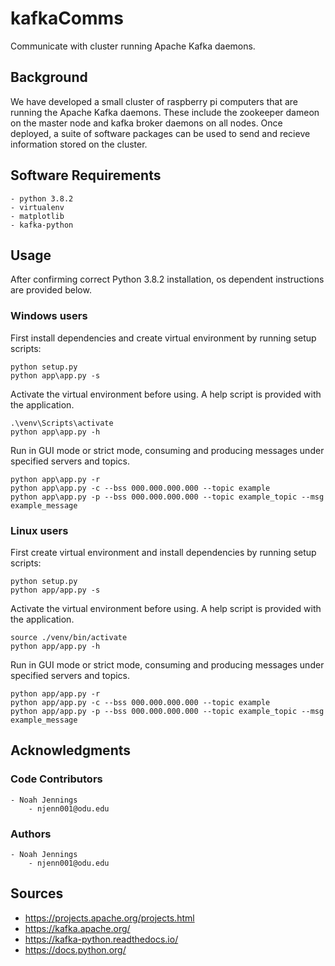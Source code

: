 # kafkaComms

Communicate with cluster running Apache Kafka daemons.

## Background
We have developed a small cluster of raspberry pi computers that are running the Apache Kafka daemons.  These include the zookeeper dameon on the master node and kafka broker daemons on all nodes. Once deployed, a suite of software packages can be used to send and recieve information stored on the cluster.

## Software Requirements
    - python 3.8.2
    - virtualenv
    - matplotlib
    - kafka-python 

## Usage

After confirming correct Python 3.8.2 installation, os dependent instructions are provided below.

### Windows users 
First install dependencies and create virtual environment by running setup scripts:

```
python setup.py 
python app\app.py -s 
```

Activate the virtual environment before using. A help script is provided with the application.

```
.\venv\Scripts\activate     
python app\app.py -h
```

Run in GUI mode or strict mode, consuming and producing messages under specified servers and topics.

```
python app\app.py -r
python app\app.py -c --bss 000.000.000.000 --topic example 
python app\app.py -p --bss 000.000.000.000 --topic example_topic --msg example_message 
```


### Linux users
First create virtual environment and install dependencies by running setup scripts:

```
python setup.py 
python app/app.py -s 
```

Activate the virtual environment before using. A help script is provided with the application.

```
source ./venv/bin/activate      
python app/app.py -h
```

Run in GUI mode or strict mode, consuming and producing messages under specified servers and topics.

```  
python app/app.py -r
python app/app.py -c --bss 000.000.000.000 --topic example 
python app/app.py -p --bss 000.000.000.000 --topic example_topic --msg example_message 
``` 



## Acknowledgments


### Code Contributors 

    - Noah Jennings 
        - njenn001@odu.edu

### Authors

    - Noah Jennings
        - njenn001@odu.edu

## Sources 

- https://projects.apache.org/projects.html 
- https://kafka.apache.org/
- https://kafka-python.readthedocs.io/ 
- https://docs.python.org/